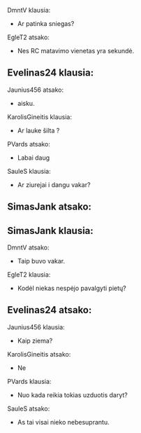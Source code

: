 
DmntV klausia:
- Ar patinka sniegas?

EgleT2 atsako:
- Nes RC matavimo vienetas yra sekundė.

Evelinas24 klausia:
-

Jaunius456 atsako:
- aisku.

KarolisGineitis klausia:
- Ar lauke šilta ?

PVards atsako:
- Labai daug

SauleS klausia:
- Ar ziurejai i dangu vakar?

SimasJank atsako:
-

SimasJank klausia:
-

DmntV atsako:
- Taip buvo vakar.

EgleT2 klausia:
- Kodėl niekas nespėjo pavalgyti pietų?

Evelinas24 atsako:
-

Jaunius456 klausia:
- Kaip ziema?

KarolisGineitis atsako:
- Ne

PVards klausia:
- Nuo kada reikia tokias uzduotis daryt?

SauleS atsako:
- As tai visai nieko nebesuprantu.
